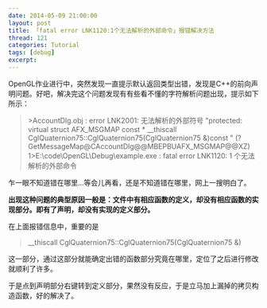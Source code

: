 ```yaml
---
date: 2014-05-09 21:00:00
layout: post
title: 「fatal error LNK1120:1个无法解析的外部命令」报错解决方法
thread: 121
categories: Tutorial
tags: [debug]
excerpt: 
---
```


OpenGL作业进行中，突然发现一直提示默认返回类型出错，发现是C++的前向声明问题。好吧，解决完这个问题发现有有些看不懂的字符解析问题出现，提示如下所示：

>\>AccountDlg.obj : error LNK2001: 无法解析的外部符号 "protected: virtual struct AFX_MSGMAP const * __thiscall CglQuaternion75::CglQuaternion75(CglQuaternion75 &)const " (?GetMessageMap@CAccountDlg@@MBEPBUAFX_MSGMAP@@XZ)
1>E:\code\OpenGL\Debug\example.exe : fatal error LNK1120: 1 个无法解析的外部命令

乍一眼不知道错在哪里...等会儿再看，还是不知道错在哪里，网上一搜明白了。

**出现这种问题的典型原因一般是：文件中有相应函数的定义，却没有相应函数的实现部分。即有了声明，却没有实现的定义部分。**

在上面报错信息中，重要的是

>__thiscall CglQuaternion75::CglQuaternion75(CglQuaternion75 &)

这一部分，通过这部分就能确定出错的函数部分究竟在哪里，定位了之后进行修改就顺利了许多。

于是点到声明部分右键转到定义部分，果然没有反应，于是立马加上漏掉的拷贝构造函数，好的解决了。